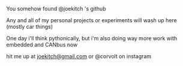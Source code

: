 You somehow found @joekitch 's github

Any and all of my personal projects or experiments will wash up here (mostly car things)

One day i'll think pythonically, but i'm also doing way more work with embedded and CANbus now 

hit me up at joekitch@gmail.com or @corvolt on instagram

